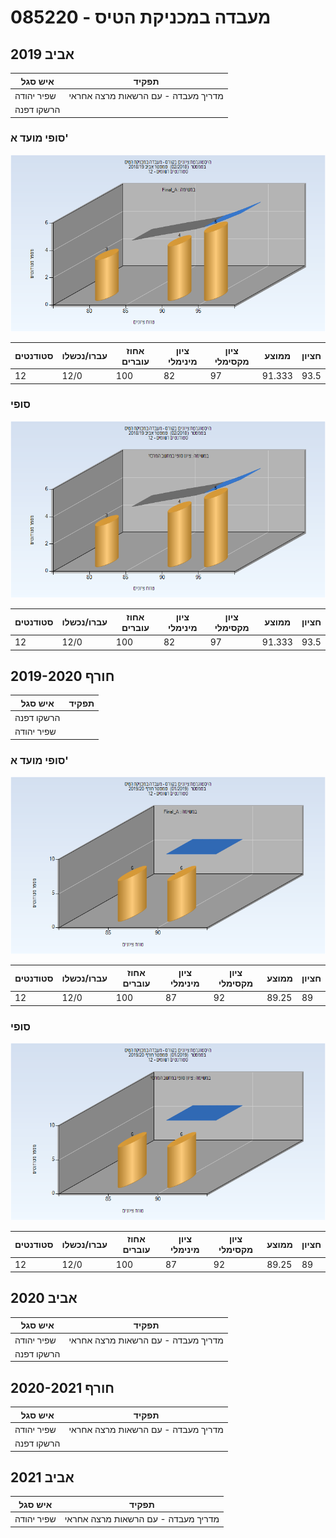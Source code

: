 # 085220 - מעבדה במכניקת הטיס

## אביב 2019

| איש סגל | תפקיד |
| ---- | ---- |
| שפיר יהודה | מדריך מעבדה - עם הרשאות מרצה אחראי |
| הרשקו דפנה |  |

### סופי מועד א'

![201802 Final_A](201802/Final_A.png)

| סטודנטים | עברו/נכשלו | אחוז עוברים | ציון מינימלי | ציון מקסימלי | ממוצע | חציון |
| ---- | ---- | ---- | ---- | ---- | ---- | ---- |
| 12 | 12/0 | 100 | 82 | 97 | 91.333 | 93.5 |

### סופי

![201802 Finals](201802/Finals.png)

| סטודנטים | עברו/נכשלו | אחוז עוברים | ציון מינימלי | ציון מקסימלי | ממוצע | חציון |
| ---- | ---- | ---- | ---- | ---- | ---- | ---- |
| 12 | 12/0 | 100 | 82 | 97 | 91.333 | 93.5 |

## חורף 2019-2020

| איש סגל | תפקיד |
| ---- | ---- |
| הרשקו דפנה |  |
| שפיר יהודה |  |

### סופי מועד א'

![201901 Final_A](201901/Final_A.png)

| סטודנטים | עברו/נכשלו | אחוז עוברים | ציון מינימלי | ציון מקסימלי | ממוצע | חציון |
| ---- | ---- | ---- | ---- | ---- | ---- | ---- |
| 12 | 12/0 | 100 | 87 | 92 | 89.25 | 89 |

### סופי

![201901 Finals](201901/Finals.png)

| סטודנטים | עברו/נכשלו | אחוז עוברים | ציון מינימלי | ציון מקסימלי | ממוצע | חציון |
| ---- | ---- | ---- | ---- | ---- | ---- | ---- |
| 12 | 12/0 | 100 | 87 | 92 | 89.25 | 89 |

## אביב 2020

| איש סגל | תפקיד |
| ---- | ---- |
| שפיר יהודה | מדריך מעבדה - עם הרשאות מרצה אחראי |
| הרשקו דפנה |  |

## חורף 2020-2021

| איש סגל | תפקיד |
| ---- | ---- |
| שפיר יהודה | מדריך מעבדה - עם הרשאות מרצה אחראי |
| הרשקו דפנה |  |

## אביב 2021

| איש סגל | תפקיד |
| ---- | ---- |
| שפיר יהודה | מדריך מעבדה - עם הרשאות מרצה אחראי |

